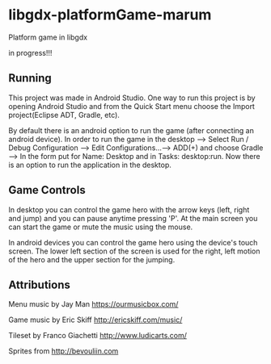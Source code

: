 # libgdx-platformGame-marum
Platform game in libgdx

in progress!!!

Running
-------------
This project was made in Android Studio. One way to run this project is by opening Android Studio and from the Quick Start menu choose the Import project(Eclipse ADT, Gradle, etc).

By default there is an android option to run the game (after connecting an android device). In order to run the game in the desktop --> Select Run / Debug Configuration --> Edit Configurations...--> ADD(+) and choose Gradle --> In the form put for Name: Desktop and in Tasks: desktop:run. Now there is an option to run the application in the desktop.

Game Controls
--------------
In desktop you can control the game hero with the arrow keys (left, right and jump) and you can pause anytime pressing 'P'. At the main screen you can start the game or mute the music using the mouse.

In android devices you can control the game hero using the device's touch screen. The lower left section of the screen is used for the right, left motion of the hero and the upper section for the jumping.

Attributions 
------------
Menu music by Jay Man https://ourmusicbox.com/

Game music by Eric Skiff http://ericskiff.com/music/

Tileset by Franco Giachetti http://www.ludicarts.com/

Sprites from http://bevouliin.com
